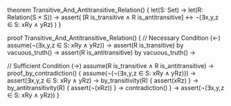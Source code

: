 theorem Transitive_And_Antitransitive_Relation() {
  let(S: Set) →
  let(R: Relation(S × S)) →
  assert(
    [R is_transitive ∧ R is_antitransitive] ↔ 
    ¬(∃x,y,z ∈ S: xRy ∧ yRz)
  )
}

proof Transitive_And_Antitransitive_Relation() {
  // Necessary Condition (←)
  assume(¬(∃x,y,z ∈ S: xRy ∧ yRz)) →
  assert(R is_transitive) by vacuous_truth() →
  assert(R is_antitransitive) by vacuous_truth() →
  
  // Sufficient Condition (→)
  assume(R is_transitive ∧ R is_antitransitive) →
  proof_by_contradiction() {
    assume(¬(¬(∃x,y,z ∈ S: xRy ∧ yRz))) →
    assert(∃x,y,z ∈ S: xRy ∧ yRz) →
    by_transitivity(R) {
      assert(xRz)
    } →
    by_antitransitivity(R) {
      assert(¬(xRz))
    } →
    contradiction()
  } →
  assert(¬(∃x,y,z ∈ S: xRy ∧ yRz))
}